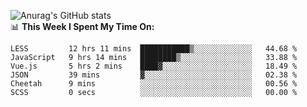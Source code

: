 
![Anurag's GitHub stats](https://github-readme-stats.vercel.app/api?username=supergczh&show_icons=true&theme=radical)
<br />
📊 **This Week I Spent My Time On:**

<!--START_SECTION:waka-->

```text
LESS         12 hrs 11 mins  ███████████▒░░░░░░░░░░░░░   44.68 %
JavaScript   9 hrs 14 mins   ████████▒░░░░░░░░░░░░░░░░   33.88 %
Vue.js       5 hrs 2 mins    ████▓░░░░░░░░░░░░░░░░░░░░   18.49 %
JSON         39 mins         ▓░░░░░░░░░░░░░░░░░░░░░░░░   02.38 %
Cheetah      9 mins          ░░░░░░░░░░░░░░░░░░░░░░░░░   00.56 %
SCSS         0 secs          ░░░░░░░░░░░░░░░░░░░░░░░░░   00.00 %
```

<!--END_SECTION:waka-->
